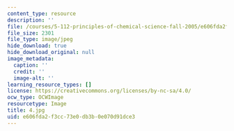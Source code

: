 ```yaml
---
content_type: resource
description: ''
file: /courses/5-112-principles-of-chemical-science-fall-2005/e606fda2f3cc73e0db3b0e070d91dce3_4.jpg
file_size: 2301
file_type: image/jpeg
hide_download: true
hide_download_original: null
image_metadata:
  caption: ''
  credit: ''
  image-alt: ''
learning_resource_types: []
license: https://creativecommons.org/licenses/by-nc-sa/4.0/
ocw_type: OCWImage
resourcetype: Image
title: 4.jpg
uid: e606fda2-f3cc-73e0-db3b-0e070d91dce3
---
```

